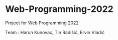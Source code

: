 # Web-Programming-2022
Project for Web Programming 2022 

Team : Harun Kunovac, Tin Radišić, Ervin Vladić
